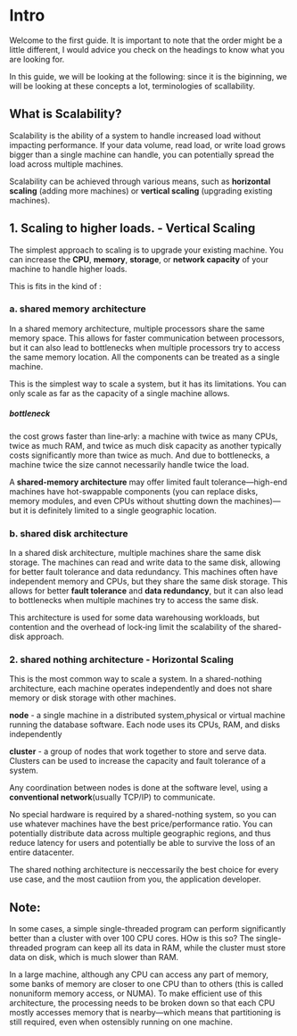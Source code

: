 # Intro

Welcome to the first guide. It is important to note that the order might be a little different, I would advice you check on the headings to know what you are looking for.

In this guide, we will be looking at the following:
since it is the biginning, we will be looking at these concepts a lot, terminologies of scallability.

## What is Scalability?

Scalability is the ability of a system to handle increased load without impacting performance. If your data volume, read load, or write load grows bigger than a single machine can handle, you can potentially spread the load across multiple machines.

Scalability can be achieved through various means, such as **horizontal scaling** (adding more machines) or **vertical scaling** (upgrading existing machines).

## 1. Scaling to higher loads. - Vertical Scaling

The simplest approach to scaling is to upgrade your existing machine. You can increase the **CPU**, **memory**, **storage**, or **network capacity** of your machine to handle higher loads.

This is fits in the kind of :

### a. shared memory architecture

In a shared memory architecture, multiple processors share the same memory space. This allows for faster communication between processors, but it can also lead to bottlenecks when multiple processors try to access the same memory location.
All the components can be treated as a single machine.

This is the simplest way to scale a system, but it has its limitations. You can only scale as far as the capacity of a single machine allows.

##### bottleneck

the cost grows faster than line‐arly: a machine with twice as many CPUs, twice as much RAM, and twice as much disk capacity as another typically costs significantly more than twice as much.
And due to bottlenecks, a machine twice the size cannot necessarily handle twice the load.

A **shared-memory architecture** may offer limited fault tolerance—high-end machines
have hot-swappable components (you can replace disks, memory modules, and even
CPUs without shutting down the machines)—but it is definitely limited to a single
geographic location.

### b. shared disk architecture

In a shared disk architecture, multiple machines share the same disk storage. The machines can read and write data to the same disk, allowing for better fault tolerance and data redundancy.
This machines often have independent memory and CPUs, but they share the same disk storage.
This allows for better **fault tolerance** and **data redundancy**, but it can also lead to bottlenecks when multiple machines try to access the same disk.

This architecture is used for some data warehousing workloads, but contention and the overhead of lock‐ing limit the scalability of the shared-disk approach.

### 2. shared nothing architecture - Horizontal Scaling

This is the most common way to scale a system. In a shared-nothing architecture, each machine operates independently and does not share memory or disk storage with other machines.

**node** - a single machine in a distributed system,physical or virtual
machine running the database software. Each node uses its CPUs,
RAM, and disks independently

**cluster** - a group of nodes that work together to store and serve data. Clusters can be used to increase the capacity and fault tolerance of a system.

Any coordination between nodes is done at the software level, using a **conventional network**(usually TCP/IP) to communicate.

No special hardware is required by a shared-nothing system, so you can use whatever
machines have the best price/performance ratio. You can potentially distribute data
across multiple geographic regions, and thus reduce latency for users and potentially be able to survive the loss of an entire datacenter.

The shared nothing architecture is neccessarily the best choice for every use case, and the most cautiion from you, the application developer.

## Note:

In some cases, a simple single-threaded program can perform significantly better than a cluster with over 100 CPU cores. HOw is this so? The single-threaded program can keep all its data in RAM, while the cluster must store data on disk, which is much slower than RAM.

In a large machine, although any CPU can access any part of memory, some banks of memory are closer to one CPU than to others (this is called nonuniform memory access, or NUMA). To make efficient use of this architecture, the processing needs to be broken down so that each CPU mostly accesses memory that is nearby—which means that partitioning is still required, even when ostensibly running on one machine.
